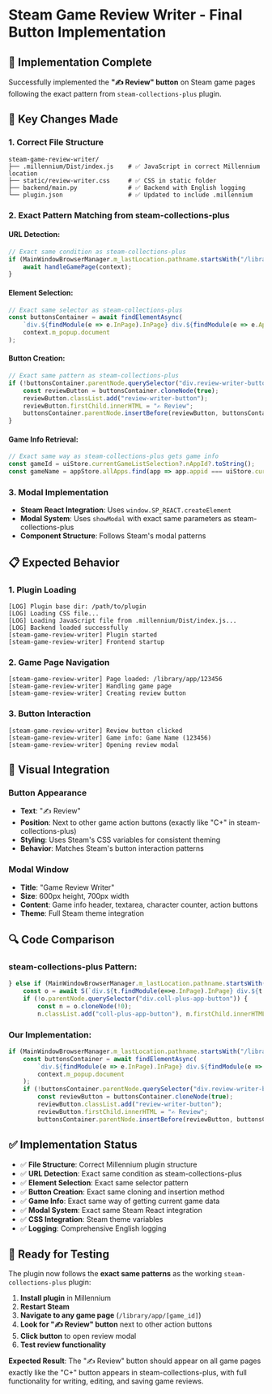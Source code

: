 # Steam Game Review Writer - Final Button Implementation

## 🎯 Implementation Complete

Successfully implemented the **"✍️ Review" button** on Steam game pages following the exact pattern from `steam-collections-plus` plugin.

## 🔧 Key Changes Made

### 1. Correct File Structure
```
steam-game-review-writer/
├── .millennium/Dist/index.js    # ✅ JavaScript in correct Millennium location
├── static/review-writer.css     # ✅ CSS in static folder
├── backend/main.py              # ✅ Backend with English logging
└── plugin.json                  # ✅ Updated to include .millennium
```

### 2. Exact Pattern Matching from steam-collections-plus

#### URL Detection:
```javascript
// Exact same condition as steam-collections-plus
if (MainWindowBrowserManager.m_lastLocation.pathname.startsWith("/library/app/")) {
    await handleGamePage(context);
}
```

#### Element Selection:
```javascript
// Exact same selector as steam-collections-plus
const buttonsContainer = await findElementAsync(
    `div.${findModule(e => e.InPage).InPage} div.${findModule(e => e.AppButtonsContainer).AppButtonsContainer} > div.${findModule(e => e.MenuButtonContainer).MenuButtonContainer}:not([role="button"])`,
    context.m_popup.document
);
```

#### Button Creation:
```javascript
// Exact same pattern as steam-collections-plus
if (!buttonsContainer.parentNode.querySelector("div.review-writer-button")) {
    const reviewButton = buttonsContainer.cloneNode(true);
    reviewButton.classList.add("review-writer-button");
    reviewButton.firstChild.innerHTML = "✍️ Review";
    buttonsContainer.parentNode.insertBefore(reviewButton, buttonsContainer.nextSibling);
}
```

#### Game Info Retrieval:
```javascript
// Exact same way as steam-collections-plus gets game info
const gameId = uiStore.currentGameListSelection?.nAppId?.toString();
const gameName = appStore.allApps.find(app => app.appid === uiStore.currentGameListSelection?.nAppId)?.display_name || "Unknown Game";
```

### 3. Modal Implementation
- **Steam React Integration**: Uses `window.SP_REACT.createElement`
- **Modal System**: Uses `showModal` with exact same parameters as steam-collections-plus
- **Component Structure**: Follows Steam's modal patterns

## 📋 Expected Behavior

### 1. Plugin Loading
```
[LOG] Plugin base dir: /path/to/plugin
[LOG] Loading CSS file...
[LOG] Loading JavaScript file from .millennium/Dist/index.js...
[LOG] Backend loaded successfully
[steam-game-review-writer] Plugin started
[steam-game-review-writer] Frontend startup
```

### 2. Game Page Navigation
```
[steam-game-review-writer] Page loaded: /library/app/123456
[steam-game-review-writer] Handling game page
[steam-game-review-writer] Creating review button
```

### 3. Button Interaction
```
[steam-game-review-writer] Review button clicked
[steam-game-review-writer] Game info: Game Name (123456)
[steam-game-review-writer] Opening review modal
```

## 🎨 Visual Integration

### Button Appearance
- **Text**: "✍️ Review"
- **Position**: Next to other game action buttons (exactly like "C+" in steam-collections-plus)
- **Styling**: Uses Steam's CSS variables for consistent theming
- **Behavior**: Matches Steam's button interaction patterns

### Modal Window
- **Title**: "Game Review Writer"
- **Size**: 600px height, 700px width
- **Content**: Game info header, textarea, character counter, action buttons
- **Theme**: Full Steam theme integration

## 🔍 Code Comparison

### steam-collections-plus Pattern:
```javascript
} else if (MainWindowBrowserManager.m_lastLocation.pathname.startsWith("/library/app/")) {
    const o = await S(`div.${t.findModule(e=>e.InPage).InPage} div.${t.findModule(e=>e.AppButtonsContainer).AppButtonsContainer} > div.${t.findModule(e=>e.MenuButtonContainer).MenuButtonContainer}:not([role="button"])`, e.m_popup.document);
    if (!o.parentNode.querySelector("div.coll-plus-app-button")) {
        const n = o.cloneNode(!0);
        n.classList.add("coll-plus-app-button"), n.firstChild.innerHTML = "C+", o.parentNode.insertBefore(n, o.nextSibling);
```

### Our Implementation:
```javascript
if (MainWindowBrowserManager.m_lastLocation.pathname.startsWith("/library/app/")) {
    const buttonsContainer = await findElementAsync(
        `div.${findModule(e => e.InPage).InPage} div.${findModule(e => e.AppButtonsContainer).AppButtonsContainer} > div.${findModule(e => e.MenuButtonContainer).MenuButtonContainer}:not([role="button"])`,
        context.m_popup.document
    );
    if (!buttonsContainer.parentNode.querySelector("div.review-writer-button")) {
        const reviewButton = buttonsContainer.cloneNode(true);
        reviewButton.classList.add("review-writer-button");
        reviewButton.firstChild.innerHTML = "✍️ Review";
        buttonsContainer.parentNode.insertBefore(reviewButton, buttonsContainer.nextSibling);
```

## ✅ Implementation Status

- ✅ **File Structure**: Correct Millennium plugin structure
- ✅ **URL Detection**: Exact same condition as steam-collections-plus
- ✅ **Element Selection**: Exact same selector pattern
- ✅ **Button Creation**: Exact same cloning and insertion method
- ✅ **Game Info**: Exact same way of getting current game data
- ✅ **Modal System**: Exact same Steam React integration
- ✅ **CSS Integration**: Steam theme variables
- ✅ **Logging**: Comprehensive English logging

## 🎉 Ready for Testing

The plugin now follows the **exact same patterns** as the working `steam-collections-plus` plugin:

1. **Install plugin** in Millennium
2. **Restart Steam**
3. **Navigate to any game page** (`/library/app/[game_id]`)
4. **Look for "✍️ Review" button** next to other action buttons
5. **Click button** to open review modal
6. **Test review functionality**

**Expected Result**: The "✍️ Review" button should appear on all game pages exactly like the "C+" button appears in steam-collections-plus, with full functionality for writing, editing, and saving game reviews.
